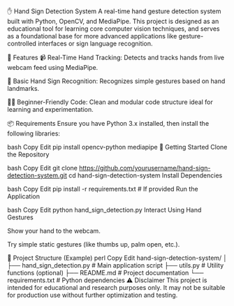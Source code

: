 ✋ Hand Sign Detection System
A real-time hand gesture detection system built with Python, OpenCV, and MediaPipe. This project is designed as an educational tool for learning core computer vision techniques, and serves as a foundational base for more advanced applications like gesture-controlled interfaces or sign language recognition.

📌 Features
📹 Real-Time Hand Tracking: Detects and tracks hands from live webcam feed using MediaPipe.

🤚 Basic Hand Sign Recognition: Recognizes simple gestures based on hand landmarks.

🧑‍💻 Beginner-Friendly Code: Clean and modular code structure ideal for learning and experimentation.

📦 Requirements
Ensure you have Python 3.x installed, then install the following libraries:

bash
Copy
Edit
pip install opencv-python mediapipe
🚀 Getting Started
Clone the Repository

bash
Copy
Edit
git clone https://github.com/yourusername/hand-sign-detection-system.git
cd hand-sign-detection-system
Install Dependencies

bash
Copy
Edit
pip install -r requirements.txt  # If provided
Run the Application

bash
Copy
Edit
python hand_sign_detection.py
Interact Using Hand Gestures

Show your hand to the webcam.

Try simple static gestures (like thumbs up, palm open, etc.).

📁 Project Structure (Example)
perl
Copy
Edit
hand-sign-detection-system/
│
├── hand_sign_detection.py    # Main application script
├── utils.py                  # Utility functions (optional)
├── README.md                 # Project documentation
└── requirements.txt          # Python dependencies
⚠️ Disclaimer
This project is intended for educational and research purposes only. It may not be suitable for production use without further optimization and testing.